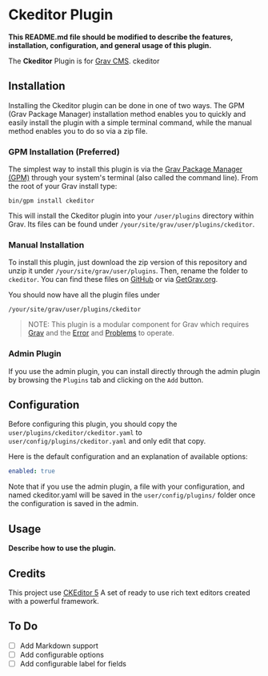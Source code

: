 # Ckeditor Plugin

**This README.md file should be modified to describe the features, installation, configuration, and general usage of this plugin.**

The **Ckeditor** Plugin is for [Grav CMS](http://github.com/getgrav/grav). ckeditor

## Installation

Installing the Ckeditor plugin can be done in one of two ways. The GPM (Grav Package Manager) installation method enables you to quickly and easily install the plugin with a simple terminal command, while the manual method enables you to do so via a zip file.

### GPM Installation (Preferred)

The simplest way to install this plugin is via the [Grav Package Manager (GPM)](http://learn.getgrav.org/advanced/grav-gpm) through your system's terminal (also called the command line).  From the root of your Grav install type:

    bin/gpm install ckeditor

This will install the Ckeditor plugin into your `/user/plugins` directory within Grav. Its files can be found under `/your/site/grav/user/plugins/ckeditor`.

### Manual Installation

To install this plugin, just download the zip version of this repository and unzip it under `/your/site/grav/user/plugins`. Then, rename the folder to `ckeditor`. You can find these files on [GitHub](https://github.com/jmolivas/grav-plugin-ckeditor) or via [GetGrav.org](http://getgrav.org/downloads/plugins#extras).

You should now have all the plugin files under

    /your/site/grav/user/plugins/ckeditor
	
> NOTE: This plugin is a modular component for Grav which requires [Grav](http://github.com/getgrav/grav) and the [Error](https://github.com/getgrav/grav-plugin-error) and [Problems](https://github.com/getgrav/grav-plugin-problems) to operate.

### Admin Plugin

If you use the admin plugin, you can install directly through the admin plugin by browsing the `Plugins` tab and clicking on the `Add` button.

## Configuration

Before configuring this plugin, you should copy the `user/plugins/ckeditor/ckeditor.yaml` to `user/config/plugins/ckeditor.yaml` and only edit that copy.

Here is the default configuration and an explanation of available options:

```yaml
enabled: true
```

Note that if you use the admin plugin, a file with your configuration, and named ckeditor.yaml will be saved in the `user/config/plugins/` folder once the configuration is saved in the admin.

## Usage

**Describe how to use the plugin.**

## Credits

This project use [CKEditor 5](https://ckeditor.com/ckeditor-5/) A set of ready to use rich text editors created with a powerful framework.

## To Do

- [ ] Add Markdown support
- [ ] Add configurable options
- [ ] Add configurable label for fields
